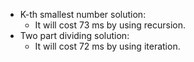 * K-th smallest number solution:
	* It will cost 73 ms by using recursion.
* Two part dividing solution:
	* It will cost 72 ms by using iteration.
